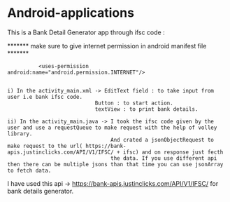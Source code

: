 # Android-applications

This is a Bank Detail Generator app through ifsc code :

******* make sure to give internet permission in android manifest file *******

              <uses-permission android:name="android.permission.INTERNET"/>
              

    i) In the activity_main.xml -> EditText field : to take input from user i.e bank ifsc code.
                                Button : to start action.
                                textView : to print bank details.
                                
    ii) In the activity_main.java -> I took the ifsc code given by the user and use a requestQueue to make request with the help of volley library.
                                     And crated a jsonObjectRequest to make request to the url( https://bank-apis.justinclicks.com/API/V1/IFSC/ + ifsc) and on response just fecth 
                                     the data. If you use different api then there can be multiple jsons than that time you can use jsonArray to fetch data.
                                     
                                     
I have used this api -> https://bank-apis.justinclicks.com/API/V1/IFSC/ for bank details generator.
                                 
                                 
